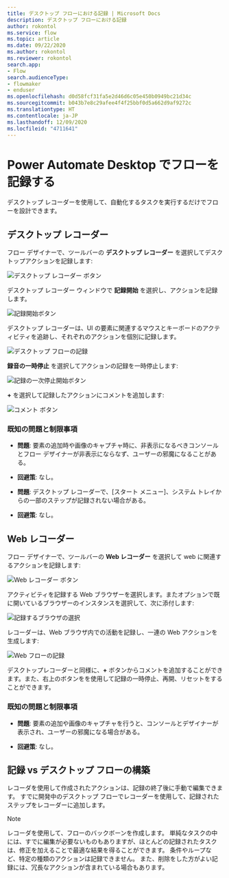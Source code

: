 ```yaml
---
title: デスクトップ フローにおける記録 | Microsoft Docs
description: デスクトップ フローにおける記録
author: rokontol
ms.service: flow
ms.topic: article
ms.date: 09/22/2020
ms.author: rokontol
ms.reviewer: rokontol
search.app:
- Flow
search.audienceType:
- flowmaker
- enduser
ms.openlocfilehash: d0d58fcf31fa5e2d46d6c05e450b0949bc21d34c
ms.sourcegitcommit: b043b7e8c29afee4f4f25bbf0d5a662d9af9272c
ms.translationtype: HT
ms.contentlocale: ja-JP
ms.lasthandoff: 12/09/2020
ms.locfileid: "4711641"
---
```

# <a name="record-flows-in-power-automate-desktop"></a>Power Automate Desktop でフローを記録する



デスクトップ レコーダーを使用して、自動化するタスクを実行するだけでフローを設計できます。

## <a name="desktop-recorder"></a>デスクトップ レコーダー
フロー デザイナーで、ツールバーの **デスクトップ レコーダー** を選択してデスクトップアクションを記録します:

![デスクトップ レコーダー ボタン](./media/recording-flow/desktop-recorder-button.png)

デスクトップ レコーダー ウィンドウで **記録開始** を選択し、アクションを記録します。

![記録開始ボタン](./media/recording-flow/start-recording-button.png)

デスクトップ レコーダーは、UI の要素に関連するマウスとキーボードのアクティビティを追跡し、それぞれのアクションを個別に記録します。

![デスクトップ フローの記録](./media/recording-flow/recording-flow.png)

 **録音の一時停止** を選択してアクションの記録を一時停止します:
 
![記録の一次停止開始ボタン](./media/recording-flow/pause-recording-button.png)
 
 **+** を選択して記録したアクションにコメントを追加します:

![コメント ボタン](./media/recording-flow/comment-button.png)

### <a name="known-issues-and-limitations"></a>既知の問題と制限事項

- **問題**: 要素の追加時や画像のキャプチャ時に、非表示になるべきコンソールとフロー デザイナーが非表示にならなず、ユーザーの邪魔になることがある。

- **回避策**: なし。

- **問題**: デスクトップ レコーダーで、[スタート メニュー]、システム トレイからの一部のステップが記録されない場合がある。

- **回避策**: なし。

 ## <a name="web-recorder"></a>Web レコーダー

フロー デザイナーで、ツールバーの **Web レコーダー** を選択して web に関連するアクションを記録します:

![Web レコーダー ボタン](./media/recording-flow/web-recorder-button.png)

アクティビティを記録する Web ブラウザーを選択します。またオプションで既に開いているブラウザーのインスタンスを選択して、次に添付します:

![記録するブラウザの選択](./media/recording-flow/select-browser-for-recording.png)

レコーダーは、Web ブラウザ内での活動を記録し、一連の Web アクションを生成します:

![Web フローの記録](./media/recording-flow/recording-web-flow.png)

デスクトップレコーダーと同様に、**+** ボタンからコメントを追加することができます。また、右上のボタンをを使用して記録の一時停止、再開、リセットをすることができます。

### <a name="known-issues-and-limitations"></a>既知の問題と制限事項

- **問題**: 要素の追加や画像のキャプチャを行うと、コンソールとデザイナーが表示され、ユーザーの邪魔になる場合がある。


- **回避策**: なし。

 ## <a name="recording-vs-building-a-desktop-flow"></a>記録 vs デスクトップ フローの構築

レコーダを使用して作成されたアクションは、記録の終了後に手動で編集できます。 すでに開発中のデスクトップ フローでレコーダーを使用して、記録されたステップをレコーダーに追加します。

> [!NOTE]
> レコーダを使用して、フローのバックボーンを作成します。 単純なタスクの中には、すでに編集が必要ないものもありますが、ほとんどの記録されたタスクは、修正を加えることで最適な結果を得ることができます。 条件やループなど、特定の種類のアクションは記録できません。 また、削除をした方がよい記録には、冗長なアクションが含まれている場合もあります。
